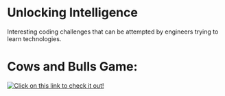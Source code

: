 # Unlocking Intelligence 
Interesting coding challenges that can be attempted by engineers trying to learn technologies. 

# Cows and Bulls Game:
[![Click on this link to check it out!](https://youtu.be/e2nOzaCGC8A)](https://youtu.be/e2nOzaCGC8A)
